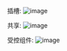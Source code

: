 插槽:
![image](https://github.com/James4518/react-components/assets/55346078/357e7644-4c2a-43cf-9582-d26a9671ea57)

共享:
![image](https://github.com/James4518/react-components/assets/55346078/11d2e5f3-8ca0-43ae-97ba-aeed72338352)


受控组件:
![image](https://github.com/James4518/react-components/assets/55346078/3676414c-a66b-42aa-8834-5bb19f06bece)
